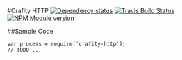 #Crafity HTTP [![Dependency status](https://david-dm.org/crafity/crafity-http.png)](https://david-dm.org/crafity/crafity-http) [![Travis Build Status](https://travis-ci.org/Crafity/crafity-http.png?branch=master)](https://travis-ci.org/Crafity/crafity-http) [![NPM Module version](https://badge.fury.io/js/crafity-http.png)](http://badge.fury.io/js/crafity-http)

##Sample Code

	var process = require('crafity-http');
	// TODO ...
	

